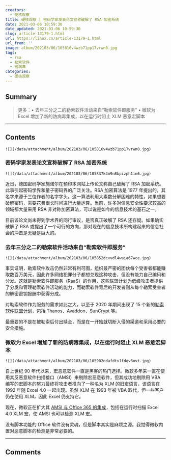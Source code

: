 ```yaml
---
creators:
  - 硬核观察
title: 硬核观察 | 密码学家发表论文宣称破解了 RSA 加密系统
date: 2021-03-06 10:59:30
date_updated: 2021-03-06 10:59:30
slug: article-13179-1.html
url: https://linux.cn/article-13179-1.html
url_from: ''
image: album/202103/06/105816v4wzb71pp17vrwn0.jpg
tags:
  - rsa
  - 勒索软件
  - 宏病毒
categories:
  - 硬核观察
---
```


## Summary

> 更多：• 去年三分之二的勒索软件活动来自“勒索软件即服务” • 微软为 Excel 增加了新的防病毒集成，以在运行时阻止 XLM 恶意宏脚本

***

<!-- more -->

## Contents

`![](/data/attachment/album/202103/06/105816v4wzb71pp17vrwn0.jpg)`

### 密码学家发表论文宣称破解了 RSA 加密系统

`![](/data/attachment/album/202103/06/105837k4m9n8bpizph1in6.jpg)`

近日，德国密码学家施诺尔在预印本网站上传论文称自己破解了 RSA 加密系统。此事引起密码学界和量子密码界的广泛关注。RSA 加密算法是 1977 年提出的，其名字来源于三位作者的名字字头。这一算法利用大素数分解困难的特性，如果想要破解密码，需要花费很长时间进行大量运算。当前，许多对信息安全性要求较高的领域都大量采用 RSA 非对称加密算法，可以说是如今的信息技术的基石之一。

目前该论文尚未得到学术界的同行审议，是否真正破解了 RSA 还存疑。如果确实破解了 RSA 或提出了一个可行的方向，那对现在的信息技术所构建起来的信息社会的冲击是无疑是巨大的。 

### 去年三分之二的勒索软件活动来自“勒索软件即服务”

`![](/data/attachment/album/202103/06/105852dcvvdl4waia67wce.jpg)`

事实证明，勒索软件攻击仍然非常有利可图，组织最严密的团伙每个受害者都能赚取数百万美元，因此许多网络犯罪分子都想兑现这种攻击，但没有能力自己编码和分发。这就是勒索软件即服务（RaaS）的作用，这些联盟计划为低级攻击者提供了分发和管理勒索软件活动的能力，而勒索软件背后的开发者则从每个勒索受害者的解密密钥报酬中获得分成。

对勒索软件作为服务的需求如此之大，以至于 2020 年期间出现了 15 个新的[勒索软件联盟计划](https://www.group-ib.com/resources/threat-research/ransomware-2021.html)，包括 Thanos、Avaddon、SunCrypt 等。

最重要的不是在被勒索后付出赎金，而是在一开始就切断入侵的渠道和采用必要的安全措施。 

### 微软为 Excel 增加了新的防病毒集成，以在运行时阻止 XLM 恶意宏脚本

`![](/data/attachment/album/202103/06/105902ndafdtv1fdqv3ovt.jpg)`

自上世纪 90 年代以来，宏恶意软件一直是黑客的热门选择。微软多年来一直在使用其反恶意软件扫描接口（AMSI）来剔除宏恶意软件，但其成功地剔除用 VBA 编写的宏脚本的努力最终将攻击者推向了一种名为 XLM 的旧宏语言，该语言在 1992 年随 Excel 4.0 一起出现。虽然 XLM 在 1993 年被 VBA 取代，但一些客户仍在使用 XLM，因此 Excel 仍支持它。

现在，微软正在扩大其 [AMSI 与 Office 365 的集成](https://www.microsoft.com/security/blog/2021/03/03/xlm-amsi-new-runtime-defense-against-excel-4-0-macro-malware/)，包括在运行时扫描 Excel 4.0 XLM 宏，使 AMSI 也可以检测 XLM 宏。

没有脚本功能的 Office 软件没有灵魂，但是脚本其实是麻烦之源。我觉得微软内置对恶意脚本的检测是非常必要的。

***

## Comments
